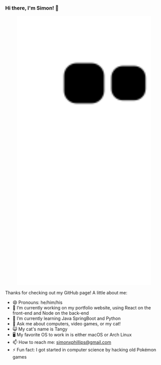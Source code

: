 ### Hi there, I'm Simon! 👋
<p align="center">
    <img alt="contribution snake" width="85%" src="https://raw.githubusercontent.com/1amSimp1e/1amSimp1e/544749532955a2438af7a7934a17731aa0ea1b43/github-contribution-grid-snake.svg" />
</p>
<!--
**tassyguy/tassyguy** is a ✨ _special_ ✨ repository because its `README.md` (this file) appears on your GitHub profile.
Here are some ideas to get you started:
-->
Thanks for checking out my GitHub page! A little about me:

- 😄 Pronouns: he/him/his
- 🔭 I’m currently working on my portfolio website, using React on the front-end and Node on the back-end
- 🌱 I’m currently learning Java SpringBoot and Python
- 💬 Ask me about computers, video games, or my cat!
- 😺 My cat's name is Tangy
- 🖥 My favorite OS to work in is either macOS or Arch Linux
- 📫 How to reach me: simonxphillips@gmail.com
- ⚡ Fun fact: I got started in computer science by hacking old Pokémon games
<!-- - 👯 I’m looking to collaborate on ... -->
<!-- - 🤔 I’m looking for help with ... -->

